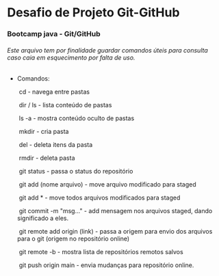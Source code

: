 # Desafio de Projeto Git-GitHub
### Bootcamp java - Git/GitHub



###### Este arquivo tem por finalidade guardar comandos úteis para consulta caso caia em esquecimento por falta de uso.

- Comandos:

  ​	cd - navega entre pastas

  ​	dir / ls - lista conteúdo de pastas

  ​	ls -a - mostra conteúdo oculto de pastas

  ​	mkdir - cria pasta

  ​	del - deleta itens da pasta

  ​	rmdir - deleta pasta

  ​	git status - passa o status do repositório

  ​	git add (nome arquivo) - move arquivo modificado para staged

  ​	git add * - move todos arquivos modificados para staged

  ​	git commit -m "msg..." - add mensagem nos arquivos staged, dando significado a eles.

  ​	git remote add origin (link) - passa a origem para envio dos arquivos para o git (origem no repositório online)

  ​	git remote -b - mostra lista de repositórios remotos salvos

  ​	git push origin main - envia mudanças para repositório online.
